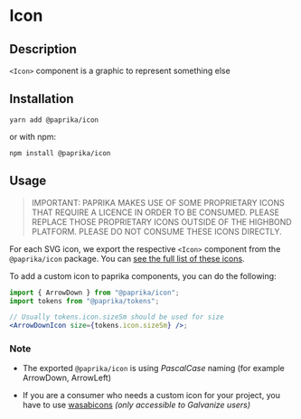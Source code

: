 # Icon

## Description

`<Icon>` component is a graphic to represent something else

## Installation

```
yarn add @paprika/icon
```

or with npm:

```
npm install @paprika/icon
```

## Usage

> IMPORTANT: PAPRIKA MAKES USE OF SOME PROPRIETARY ICONS THAT REQUIRE A LICENCE IN ORDER TO BE CONSUMED. PLEASE REPLACE THOSE PROPRIETARY ICONS OUTSIDE OF THE HIGHBOND PLATFORM. PLEASE DO NOT CONSUME THESE ICONS DIRECTLY.

For each SVG icon, we export the respective `<Icon>` component from the `@paprika/icon` package. You can [see the full list of these icons](https://github.com/acl-services/paprika/tree/master/packages/Icon/src/svg).

To add a custom icon to paprika components, you can do the following:

```jsx
import { ArrowDown } from "@paprika/icon";
import tokens from "@paprika/tokens";

// Usually tokens.icon.sizeSm should be used for size
<ArrowDownIcon size={tokens.icon.sizeSm} />;
```

### Note

- The exported `@paprika/icon` is using _PascalCase_ naming (for example ArrowDown, ArrowLeft)

- If you are a consumer who needs a custom icon for your project, you have to use [wasabicons](https://design.wegalvanize.com/icons) _(only accessible to Galvanize users)_
